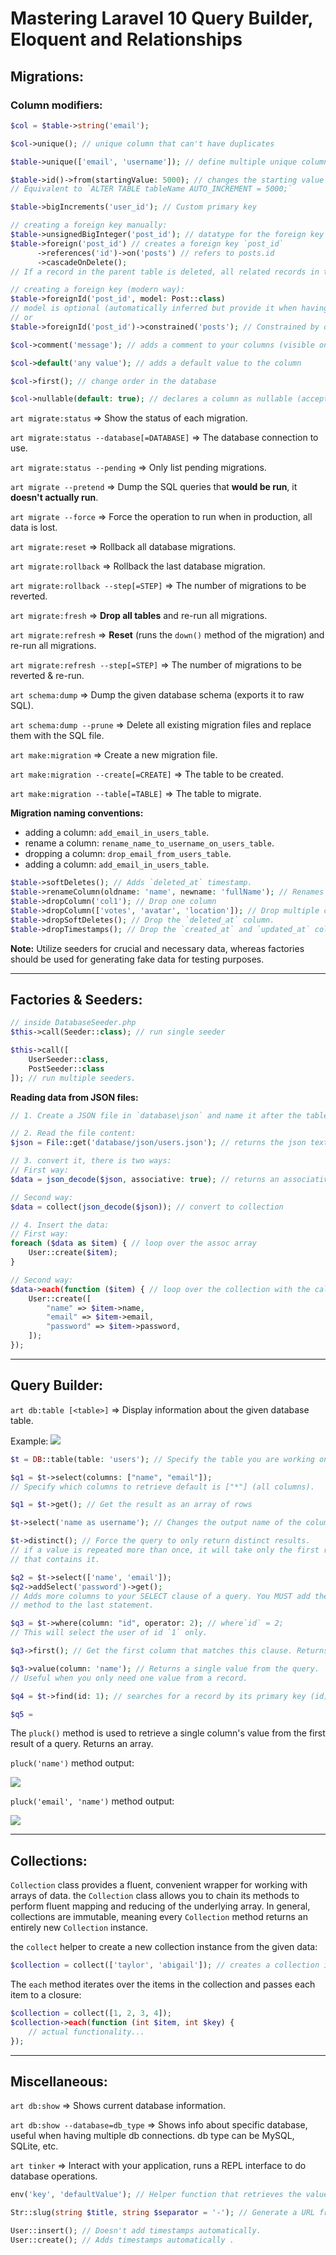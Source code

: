 # Mastering Laravel 10 Query Builder, Eloquent and Relationships

## Migrations:

### Column modifiers:

```php
$col = $table->string('email');

$col->unique(); // unique column that can't have duplicates

$table->unique(['email', 'username']); // define multiple unique columns at once

$table->id()->from(startingValue: 5000); // changes the starting value of the autoincrement property.
// Equivalent to `ALTER TABLE tableName AUTO_INCREMENT = 5000;`

$table->bigIncrements('user_id'); // Custom primary key

// creating a foreign key manually:
$table->unsignedBigInteger('post_id'); // datatype for the foreign key
$table->foreign('post_id') // creates a foreign key `post_id`
      ->references('id')->on('posts') // refers to posts.id
      ->cascadeOnDelete();
// If a record in the parent table is deleted, all related records in the child table will also be automatically deleted.

// creating a foreign key (modern way):
$table->foreignId('post_id', model: Post::class)
// model is optional (automatically inferred but provide it when having weird names).
// or
$table->foreignId('post_id')->constrained('posts'); // Constrained by default sets up an `ON DELETE CASCADE` constraint.

$col->comment('message'); // adds a comment to your columns (visible on the database view software)

$col->default('any value'); // adds a default value to the column

$col->first(); // change order in the database

$col->nullable(default: true); // declares a column as nullable (accept null values)
```

`art migrate:status` => Show the status of each migration.

`art migrate:status --database[=DATABASE]` => The database connection to use.

`art migrate:status --pending` => Only list pending migrations.

`art migrate --pretend` => Dump the SQL queries that **would be run**, it **doesn't actually run**.

`art migrate --force` => Force the operation to run when in production, all data is lost.

`art migrate:reset` => Rollback all database migrations.

`art migrate:rollback` => Rollback the last database migration.

`art migrate:rollback --step[=STEP]` => The number of migrations to be reverted.

`art migrate:fresh` => **Drop all tables** and re-run all migrations.

`art migrate:refresh` => **Reset** (runs the `down()` method of the migration) and re-run all migrations.

`art migrate:refresh --step[=STEP]` => The number of migrations to be reverted & re-run.

`art schema:dump` => Dump the given database schema (exports it to raw SQL).

`art schema:dump --prune` => Delete all existing migration files and replace them with the SQL file.

`art make:migration` => Create a new migration file.

`art make:migration --create[=CREATE]` => The table to be created.

`art make:migration --table[=TABLE]` => The table to migrate.

**Migration naming conventions:**

-   adding a column: `add_email_in_users_table`.
-   rename a column: `rename_name_to_username_on_users_table`.
-   dropping a column: `drop_email_from_users_table`.
-   adding a column: `add_email_in_users_table`.

```php
$table->softDeletes(); // Adds `deleted_at` timestamp.
$table->renameColumn(oldname: 'name', newname: 'fullName'); // Renames columns
$table->dropColumn('col1'); // Drop one column
$table->dropColumn(['votes', 'avatar', 'location']); // Drop multiple columns by passing an array of column names.
$table->dropSoftDeletes(); // Drop the `deleted_at` column.
$table->dropTimestamps(); // Drop the `created_at` and `updated_at` columns.
```

**Note:** Utilize seeders for crucial and necessary data, whereas factories should be used for generating fake data for testing purposes.

---

## Factories & Seeders:

```php
// inside DatabaseSeeder.php
$this->call(Seeder::class); // run single seeder

$this->call([
	UserSeeder::class,
	PostSeeder::class
]); // run multiple seeders.
```

**Reading data from JSON files:**

```php
// 1. Create a JSON file in `database\json` and name it after the table name e.g. `users.json`.

// 2. Read the file content:
$json = File::get('database/json/users.json'); // returns the json text

// 3. convert it, there is two ways:
// First way:
$data = json_decode($json, associative: true); // returns an associative array with the content of the file

// Second way:
$data = collect(json_decode($json)); // convert to collection

// 4. Insert the data:
// First way:
foreach ($data as $item) { // loop over the assoc array
	User::create($item);
}

// Second way:
$data->each(function ($item) { // loop over the collection with the callback
    User::create([
        "name" => $item->name,
        "email" => $item->email,
        "password" => $item->password,
    ]);
});
```

---

## Query Builder:

`art db:table [<table>]` => Display information about the given database table.

Example:
![](code1.png)

```php
$t = DB::table(table: 'users'); // Specify the table you are working on

$q1 = $t->select(columns: ["name", "email"]);
// Specify which columns to retrieve default is ["*"] (all columns).

$q1 = $t->get(); // Get the result as an array of rows

$t->select('name as username'); // Changes the output name of the column.

$t->distinct(); // Force the query to only return distinct results.
// if a value is repeated more than once, it will take only the first row
// that contains it.

$q2 = $t->select(['name', 'email']);
$q2->addSelect('password')->get();
// Adds more columns to your SELECT clause of a query. You MUST add the `get()`
// method to the last statement.

$q3 = $t->where(column: "id", operator: 2); // where`id` = 2;
// This will select the user of id `1` only.

$q3->first(); // Get the first column that matches this clause. Returns an object not an array.

$q3->value(column: 'name'); // Returns a single value from the query.
// Useful when you only need one value from a record.

$q4 = $t->find(id: 1); // searches for a record by its primary key (id). returns an Object.

$q5 =
```

The `pluck()` method is used to retrieve a single column's value from the first result of a query. Returns an array.

`pluck('name')` method output:

![](code2.png)

`pluck('email', 'name')` method output:

![](code3.png)

---

## Collections:

`Collection` class provides a fluent, convenient wrapper for working with arrays of data. the `Collection` class allows you to chain its methods to perform fluent mapping and reducing of the underlying array. In general, collections are immutable, meaning every `Collection` method returns an entirely new `Collection` instance.

the `collect` helper to create a new collection instance from the given data:

```php
$collection = collect(['taylor', 'abigail']); // creates a collection instance from the given value.
```

The `each` method iterates over the items in the collection and passes each item to a closure:

```php
$collection = collect([1, 2, 3, 4]); 
$collection->each(function (int $item, int $key) {
	// actual functionality...
});
```

---

## Miscellaneous:

`art db:show` => Shows current database information.

`art db:show --database=db_type` => Shows info about specific database, useful when having multiple db connections. db type can be MySQL, SQLite, etc.

`art tinker` => Interact with your application, runs a REPL interface to do database operations.

```php
env('key', 'defaultValue'); // Helper function that retrieves the value of an environment variable or returns a default value.

Str::slug(string $title, string $separator = '-'); // Generate a URL friendly "slug" from a given string.

User::insert(); // Doesn't add timestamps automatically.
User::create(); // Adds timestamps automatically .
```
